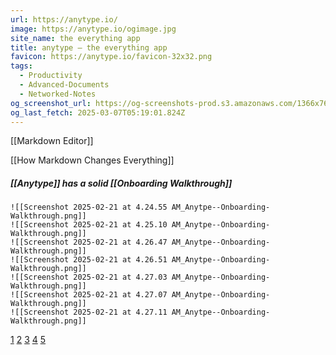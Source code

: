 ```yaml
---
url: https://anytype.io/
image: https://anytype.io/ogimage.jpg
site_name: the everything app
title: anytype — the everything app
favicon: https://anytype.io/favicon-32x32.png
tags:
  - Productivity
  - Advanced-Documents
  - Networked-Notes
og_screenshot_url: https://og-screenshots-prod.s3.amazonaws.com/1366x768/80/false/eeae976a313a1447e01097dfadf63704853d6fc24ec3a2d3ef5aedebf5c94df1.jpeg
og_last_fetch: 2025-03-07T05:19:01.824Z
---
```



[[Markdown Editor]]

[[How Markdown Changes Everything]]
##### [[Anytype]] has a solid [[Onboarding Walkthrough]]
``` litegal
![[Screenshot 2025-02-21 at 4.24.55 AM_Anytpe--Onboarding-Walkthrough.png]]
![[Screenshot 2025-02-21 at 4.25.10 AM_Anytpe--Onboarding-Walkthrough.png]]
![[Screenshot 2025-02-21 at 4.26.47 AM_Anytpe--Onboarding-Walkthrough.png]]
![[Screenshot 2025-02-21 at 4.26.51 AM_Anytpe--Onboarding-Walkthrough.png]]
![[Screenshot 2025-02-21 at 4.27.03 AM_Anytpe--Onboarding-Walkthrough.png]]
![[Screenshot 2025-02-21 at 4.27.07 AM_Anytpe--Onboarding-Walkthrough.png]]
![[Screenshot 2025-02-21 at 4.27.11 AM_Anytpe--Onboarding-Walkthrough.png]]

```

<div class="slider-carousel">
	<div class="slider">
		<a href="#slide-1">1</a>
		<a href="#slide-2">2</a>
		<a href="#slide-3">3</a>
		<a href="#slide-4">4</a>
		<a href="#slide-5">5</a>
	<div class="slides">
		<div id="slide-1">
			<div src="../Screenshot 2025-02-21 at 4.24.55 AM_Anytpe--Onboarding-Walkthrough.png" class="internal-embed"></div>
		</div>
		<div id="slide-2">
			<div src="../Screenshot 2025-02-21 at 4.25.10 AM_Anytpe--Onboarding-Walkthrough.png" class="internal-embed"></div>
		</div>
		<div id="slide-3">
			<div src="../Visuals/Screenshot 2025-02-21 at 4.26.47 AM_Anytpe--Onboarding-Walkthrough.png" class="internal-embed"></div>
		</div>
		<div id="slide-4">
			<div src="Visuals/Screenshot 2025-02-21 at 4.26.51 AM_Anytpe--Onboarding-Walkthrough.png" class="internal-embed"></div>
		</div>
		<div id="slide-5">
			<div src="Visuals/Screenshot 2025-02-21 at 4.27.03 AM_Anytpe--Onboarding-Walkthrough.png" class="internal-embed"></div>
		</div>
	</div>
	</div>
</div>
